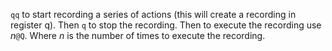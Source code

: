 `qq` to start recording a series of actions (this will create a recording in register q). Then `q` to stop the recording. Then to execute the recording use *n*`@Q`. Where *n* is the number of times to execute the recording.
